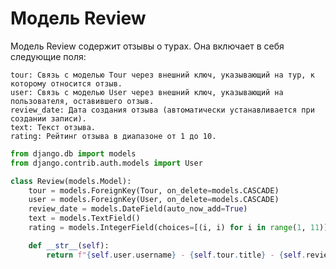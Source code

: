 # Модель Review

Модель Review содержит отзывы о турах. Она включает в себя следующие поля:

    tour: Связь с моделью Tour через внешний ключ, указывающий на тур, к которому относится отзыв.
    user: Связь с моделью User через внешний ключ, указывающий на пользователя, оставившего отзыв.
    review_date: Дата создания отзыва (автоматически устанавливается при создании записи).
    text: Текст отзыва.
    rating: Рейтинг отзыва в диапазоне от 1 до 10.

```python
from django.db import models
from django.contrib.auth.models import User

class Review(models.Model):
    tour = models.ForeignKey(Tour, on_delete=models.CASCADE)
    user = models.ForeignKey(User, on_delete=models.CASCADE)
    review_date = models.DateField(auto_now_add=True)
    text = models.TextField()
    rating = models.IntegerField(choices=[(i, i) for i in range(1, 11)])

    def __str__(self):
        return f"{self.user.username} - {self.tour.title} - {self.review_date}"
```